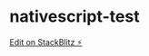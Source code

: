 # nativescript-test

[Edit on StackBlitz ⚡️](https://stackblitz.com/edit/nativescript-stackblitz-templates-jabxbj)
